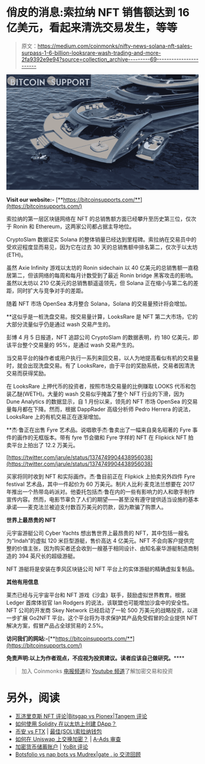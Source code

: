 # 俏皮的消息:索拉纳 NFT 销售额达到 16 亿美元，看起来清洗交易发生，等等

> 原文：<https://medium.com/coinmonks/nifty-news-solana-nft-sales-surpass-1-6-billion-looksrare-wash-trading-and-more-2fa9392e9e94?source=collection_archive---------69----------------------->

![](img/85fd18727f8d3b1de8a30e39725512a9.png)

**Visit our website:-** [**https://bitcoinsupports.com/**](https://bitcoinsupports.com/)

索拉纳的第一层区块链网络在 NFT 的总销售额方面已经攀升至历史第三位，仅次于 Ronin 和 Ethereum，这两家公司都占据主导地位。

CryptoSlam 数据证实 Solana 的整体销量已经达到里程碑。索拉纳在交易员中的受欢迎程度显而易见，因为它在过去 30 天的总销售额中排名第二，仅次于以太坊(ETH)。

虽然 Axie Infinity 游戏以太坊的 Ronin sidechain 以 40 亿美元的总销售额一直稳居第二，但该网络的每周和每月计数受到了最近 Ronin bridge 黑客攻击的影响。虽然以太坊以 210 亿美元的总销售额遥遥领先，但 Solana 正在缩小与第二名的差距，同时扩大与竞争对手的差距。

随着 NFT 市场 OpenSea 本月整合 Solana，Solana 的交易量预计将会增加。

**这似乎是一桩洗盘交易。按交易量计算，LooksRare 是 NFT 第二大市场，它的大部分流量似乎仍是通过 wash 交易产生的。

彭博 4 月 5 日报道，NFT 追踪公司 CryptoSlam 的数据表明，约 180 亿美元，即该平台整个交易量的 95%，是通过 wash 交易产生的。

当交易平台的操作者或用户执行一系列来回交易，以人为地提高看似有机的交易量时，就会出现洗盘交易。有了 LooksRare，由于平台的奖励系统，交易者因清洗交易而获得奖励。

在 LooksRare 上押代币的投资者，按照市场交易量的比例赚取 LOOKS 代币和包装乙醚(WETH)。大量的 wash 交易似乎掩盖了整个 NFT 行业的下滑，因为 Dune Analytics 的数据显示，自 1 月份以来，领先的 NFT 市场 OpenSea 的交易量每月都在下降。然而，根据 DappRader 高级分析师 Pedro Herrera 的说法，LooksRare 上的有机交易正在逐渐增加。

**杰·鲁正在出售 Fyre 艺术品。说唱歌手杰·鲁卖出了一幅来自臭名昭著的 Fyre 事件的画作的无框版本。带有 fyre 节会徽和 Fyre 字样的 NFT 在 Flipkick NFT 拍卖平台上拍出了 12.2 万美元。

[https://twitter.com/jarule/status/1374749904438956038](https://twitter.com/jarule/status/1374749904438956038)

买家将同时收到 NFT 和实际画作。杰·鲁目前正在 Flipkick 上拍卖另外四件 Fyre festival 艺术品，其中一件起价为 60 万美元。制片人比利·麦克法兰想要在 2017 年推出一个热带岛屿派对。他委托包括杰·鲁在内的一些有影响力的人和歌手制作宣传内容。然而，电影节辜负了人们的期望——甚至没有遵守提供适当设施的基本承诺——麦克法兰被迫支付数百万美元的罚款，因为欺骗了购票人。

**世界上最昂贵的 NFT**

元宇宙游艇公司 Cyber Yachts 想出售世界上最昂贵的 NFT，其中包括一艘名为“Indah”的虚拟 120 米巨型游艇，售价高达 4 亿美元。NFT 不会向客户提供完整的价值主张，因为购买者还会收到一艘基于相同设计、由知名豪华游艇制造商制造的 394 英尺长的超级游艇。

NFT 游艇将是安装在季风区块链公司 NFT 平台上的实体游艇的精确虚拟复制品。

**其他有用信息**

莱杰已经与元宇宙平台和 NFT 游戏《沙盒》联手，鼓励虚拟世界教育。根据 Ledger 首席体验官 Ian Rodgers 的说法，该联盟也可能增加沙盒中的安全性。NFT 公司的开发商 Skey Network 已经启动了一轮 500 万美元的战略投资，以进一步扩展 Go2NFT 平台。这个平台将为寻求保护其产品免受假冒的企业提供 NFT 解决方案，假冒产品占全球贸易的 2.5%。

**访问我们的网站:-**[**https://bitcoinsupports.com/**](https://bitcoinsupports.com/)

**免责声明:以上为作者观点，不应视为投资建议。读者应该自己做研究。******

> 加入 Coinmonks [电报频道](https://t.me/coincodecap)和 [Youtube 频道](https://www.youtube.com/c/coinmonks/videos)了解加密交易和投资

# 另外，阅读

*   [瓦济里克斯 NFT 评论](https://coincodecap.com/wazirx-nft-review)|[Bitsgap vs Pionex](https://coincodecap.com/bitsgap-vs-pionex)|[Tangem 评论](https://coincodecap.com/tangem-wallet-review)
*   [如何使用 Solidity 在以太坊上创建 DApp？](https://coincodecap.com/create-a-dapp-on-ethereum-using-solidity)
*   [币安 vs FTX](https://coincodecap.com/binance-vs-ftx) | [最佳(SOL)索拉纳钱包](https://coincodecap.com/solana-wallets)
*   [如何在 Uniswap 上交换加密？](https://coincodecap.com/swap-crypto-on-uniswap) | [A-Ads 审查](https://coincodecap.com/a-ads-review)
*   [加密货币储蓄账户](/coinmonks/cryptocurrency-savings-accounts-be3bc0feffbf) | [YoBit 评论](/coinmonks/yobit-review-175464162c62)
*   [Botsfolio vs nap bots vs Mudrex](/coinmonks/botsfolio-vs-napbots-vs-mudrex-c81344970c02)|[gate . io 交流回顾](/coinmonks/gate-io-exchange-review-61bf87b7078f)